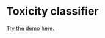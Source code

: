 # Toxicity classifier

[Try the demo here.](https://storage.googleapis.com/tfjs-models/demos/toxicity/index.html)